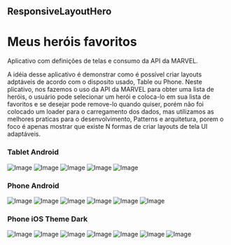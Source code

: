 ## ResponsiveLayoutHero


# Meus heróis favoritos

Aplicativo com definições de telas e consumo da API da MARVEL.

A idéia desse aplicativo é demonstrar como é possível criar layouts adptáveis de acordo com o disposito usado, Table ou Phone.
Neste plicativo, nos fazemos o uso da API da MARVEL para obter uma lista de heróis, o usuário pode selecionar um herói e coloca-lo em sua lista de favoritos e se desejar pode remove-lo quando quiser, porém não foi colocado um loader para o carregamento dos dados, mas utilizamos as melhores praticas para o desenvolvimento, Patterns e arquitetura, porem o foco é apenas mostrar que existe N formas de criar layouts de tela UI adaptáveis.

### Tablet Android
![Image](https://github.com/BrunoRuiz/ResponsiveLayoutHero/blob/main/Resources/Img/Screenshot_1623447494.png)
![Image](https://github.com/BrunoRuiz/ResponsiveLayoutHero/blob/main/Resources/Img/Screenshot_1623447519.png)
![Image](https://github.com/BrunoRuiz/ResponsiveLayoutHero/blob/main/Resources/Img/Screenshot_1623447556.png)
![Image](https://github.com/BrunoRuiz/ResponsiveLayoutHero/blob/main/Resources/Img/Screenshot_1623447568.png)
![Image](https://github.com/BrunoRuiz/ResponsiveLayoutHero/blob/main/Resources/Img/Screenshot_1623447576.png)

### Phone Android
![Image](https://github.com/BrunoRuiz/ResponsiveLayoutHero/blob/main/Resources/Img/Screenshot_1623447615.png)
![Image](https://github.com/BrunoRuiz/ResponsiveLayoutHero/blob/main/Resources/Img/Screenshot_1623447629.png)
![Image](https://github.com/BrunoRuiz/ResponsiveLayoutHero/blob/main/Resources/Img/Screenshot_1623447635.png)
![Image](https://github.com/BrunoRuiz/ResponsiveLayoutHero/blob/main/Resources/Img/Screenshot_1623447643.png)
![Image](https://github.com/BrunoRuiz/ResponsiveLayoutHero/blob/main/Resources/Img/Screenshot_1623447647.png)
![Image](https://github.com/BrunoRuiz/ResponsiveLayoutHero/blob/main/Resources/Img/Screenshot_1623447654.png)

### Phone iOS Theme Dark
![Image](https://github.com/BrunoRuiz/ResponsiveLayoutHero/blob/main/Resources/Img/Simulator%20Screen%20Shot%20-%20iPhone%2012%20mini%20-%202021-06-11%20at%2018.46.52.png)
![Image](https://github.com/BrunoRuiz/ResponsiveLayoutHero/blob/main/Resources/Img/Simulator%20Screen%20Shot%20-%20iPhone%2012%20mini%20-%202021-06-11%20at%2018.47.08.png)
![Image](https://github.com/BrunoRuiz/ResponsiveLayoutHero/blob/main/Resources/Img/Simulator%20Screen%20Shot%20-%20iPhone%2012%20mini%20-%202021-06-11%20at%2018.47.15.png)
![Image](https://github.com/BrunoRuiz/ResponsiveLayoutHero/blob/main/Resources/Img/Simulator%20Screen%20Shot%20-%20iPhone%2012%20mini%20-%202021-06-11%20at%2018.47.40.png)
![Image](https://github.com/BrunoRuiz/ResponsiveLayoutHero/blob/main/Resources/Img/Simulator%20Screen%20Shot%20-%20iPhone%2012%20mini%20-%202021-06-11%20at%2018.47.47.png)
![Image](https://github.com/BrunoRuiz/ResponsiveLayoutHero/blob/main/Resources/Img/Simulator%20Screen%20Shot%20-%20iPhone%2012%20mini%20-%202021-06-11%20at%2018.48.04.png)
![Image](https://github.com/BrunoRuiz/ResponsiveLayoutHero/blob/main/Resources/Img/Simulator%20Screen%20Shot%20-%20iPhone%2012%20mini%20-%202021-06-11%20at%2018.48.26.png)
